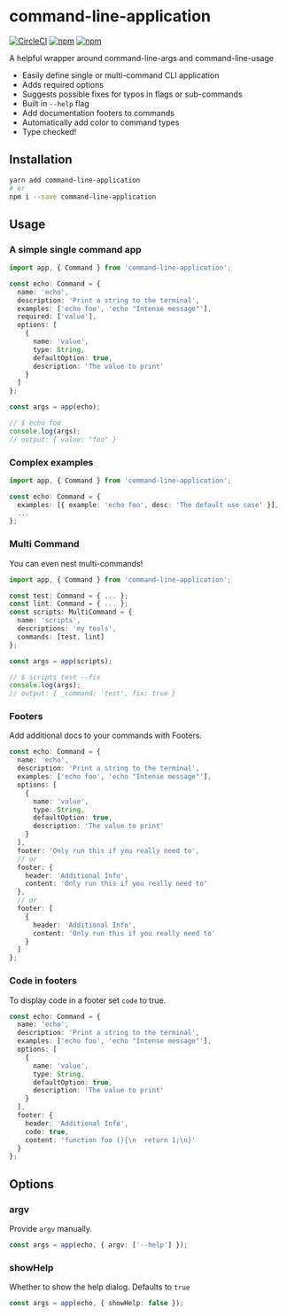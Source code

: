# command-line-application

[![CircleCI](https://img.shields.io/circleci/project/github/hipstersmoothie/command-line-application/master.svg?style=for-the-badge)](https://circleci.com/gh/hipstersmoothie/command-line-application) [![npm](https://img.shields.io/npm/v/command-line-application.svg?style=for-the-badge)](https://www.npmjs.com/package/command-line-application) [![npm](https://img.shields.io/npm/dt/command-line-application.svg?style=for-the-badge)](https://www.npmjs.com/package/command-line-application)

A helpful wrapper around command-line-args and command-line-usage

- Easily define single or multi-command CLI application
- Adds required options
- Suggests possible fixes for typos in flags or sub-commands
- Built in `--help` flag
- Add documentation footers to commands
- Automatically add color to command types
- Type checked!

## Installation

```sh
yarn add command-line-application
# or
npm i --save command-line-application
```

## Usage

### A simple single command app

```ts
import app, { Command } from 'command-line-application';

const echo: Command = {
  name: 'echo',
  description: 'Print a string to the terminal',
  examples: ['echo foo', 'echo "Intense message"'],
  required: ['value'],
  options: [
    {
      name: 'value',
      type: String,
      defaultOption: true,
      description: 'The value to print'
    }
  ]
};

const args = app(echo);

// $ echo foo
console.log(args);
// output: { value: "foo" }
```

### Complex examples

```ts
import app, { Command } from 'command-line-application';

const echo: Command = {
  examples: [{ example: 'echo foo', desc: 'The default use case' }],
  ...
};
```

### Multi Command

You can even nest multi-commands!

```ts
import app, { Command } from 'command-line-application';

const test: Command = { ... };
const lint: Command = { ... };
const scripts: MultiCommand = {
  name: 'scripts',
  descriptions: 'my tools',
  commands: [test, lint]
};

const args = app(scripts);

// $ scripts test --fix
console.log(args);
// output: { _command: 'test', fix: true }
```

### Footers

Add additional docs to your commands with Footers.

```ts
const echo: Command = {
  name: 'echo',
  description: 'Print a string to the terminal',
  examples: ['echo foo', 'echo "Intense message"'],
  options: [
    {
      name: 'value',
      type: String,
      defaultOption: true,
      description: 'The value to print'
    }
  ],
  footer: 'Only run this if you really need to',
  // or
  footer: {
    header: 'Additional Info',
    content: 'Only run this if you really need to'
  },
  // or
  footer: [
    {
      header: 'Additional Info',
      content: 'Only run this if you really need to'
    }
  ]
};
```

### Code in footers

To display code in a footer set `code` to true.

```ts
const echo: Command = {
  name: 'echo',
  description: 'Print a string to the terminal',
  examples: ['echo foo', 'echo "Intense message"'],
  options: [
    {
      name: 'value',
      type: String,
      defaultOption: true,
      description: 'The value to print'
    }
  ],
  footer: {
    header: 'Additional Info',
    code: true,
    content: 'function foo (){\n  return 1;\n}'
  }
};
```

## Options

### argv

Provide `argv` manually.

```ts
const args = app(echo, { argv: ['--help'] });
```

### showHelp

Whether to show the help dialog. Defaults to `true`

```ts
const args = app(echo, { showHelp: false });
```
